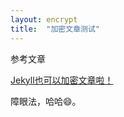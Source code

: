 ```yaml
---
layout: encrypt
title:  "加密文章测试"
---
```




参考文章

[Jekyll也可以加密文章啦！](https://mabbs.github.io/2019/06/11/encrypt.html)

障眼法，哈哈😄。